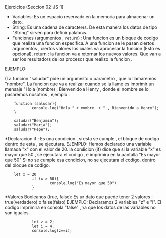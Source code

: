 Ejercicios (Seccion 02-JS-1)

* Variables: Es un espacio reservado en la memoria para almacenar un dato.
* String: Es una cadena de caracteres.  De esta manera los datos de tipo "String" sirven para definir palabras.
* Funciones (argumentos , `return`) : Una funcion es un bloque de codigo que realiza una funcion especifica. 
A una funcion se le pasan ciertos argumentos , ciertos valores los cuales va aprocesar la funcion (Esto es opcional). 
return : la funcion va a retornar los nuevos valores. Que van a ser los resultadors de los procesos que realizo la funcion .

EJEMPLO: 

(La funcion "saludar" pide un argumento o parametro , que lo llamaremos "nombre". La funcion que va a realizar cuando se la llame es imprimir
un mensaje "Hola (nombre) , Bienvenido a Henry , donde el nombre se lo pasaremos nosotros , ejemplo :

        function (saludar){
                console.log("Hola " + nombre  + " , Bienvenido a Henry");
        }                                                     

        saludar("Benjamin");
        saludar("Maria");
        saludar("Pepe");

*Declaracion if : Es una condicion , si esta se cumple , el bloque de codigo dentro de esta , se ejecutara. EJEMPLO:
Hemos declarado una variable llamada "x" con el valor de 20. 
la condicion (if) dice que si la variable "x" es mayor que 50 , se ejecutara el codigo , e imprimira en la pantalla "Es mayor que 50"
Si no se cumple esa condicion, no se ejecutara el codigo, dentro del bloque de codigo.

        let x = 20
                if (x > 50){
                        console.log("Es mayor que 50")
                }

*Valores Booleanos (true, false): Es un dato que puede tener 2 valores : true(verdadero) o false(falso) EJEMPLO: Declaramos 2 variables "z" e "i". El codigo imprimira en consola "false" , ya que los datos de las variables no son iguales.

                let z = 2;
                let i = 4;
                console.log(z==i);